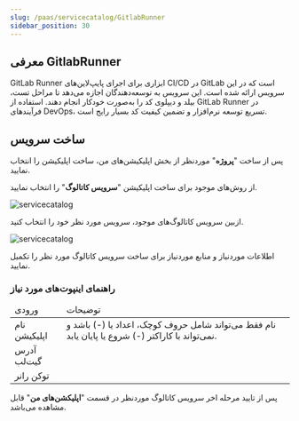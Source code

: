 ```yaml
---
slug: /paas/servicecatalog/GitlabRunner
sidebar_position: 30
---
```

## معرفی GitlabRunner

GitLab Runner ابزاری برای اجرای پایپ‌لاین‌های CI/CD در GitLab است که در این سرویس ارائه شده است. این سرویس به توسعه‌دهندگان اجازه می‌دهد تا مراحل تست، بیلد و دیپلوی کد را به‌صورت خودکار انجام دهند. استفاده از GitLab Runner در فرآیندهای DevOps، تسریع توسعه نرم‌افزار و تضمین کیفیت کد بسیار رایج است.


## ساخت سرویس

پس از ساخت "**پروژه**" موردنظر از بخش اپلیکیشن‌های من، ساخت اپلیکیشن را انتخاب نمایید.

از روش‌های موجود برای ساخت اپلیکیشن "**سرویس کاتالوگ**" را انتخاب نمایید.

![servicecatalog](/img/servicecatalog/servicecatalog00.png)

ازبین سرویس کاتالوگ‌های موجود، سرویس مورد نظر خود را انتخاب کنید.

![servicecatalog](/img/servicecatalog/servicecatalog0000.png)

اطلاعات موردنیاز و منابع موردنیاز برای ساخت سرویس کاتالوگ مورد نظر را تکمیل نمایید.

### راهنمای اینپوت‌های مورد نیاز

<table>
    <thead>
        <tr>
            <td>ورودی</td>
            <td>توضیحات</td>
        </tr>
    </thead>
    <tbody>
        <tr>
            <td>نام اپلیکیشن</td>
            <td>نام فقط می‌تواند شامل حروف کوچک، اعداد یا (-) باشد و نمی‌تواند با کاراکتر (-) شروع یا پایان یابد.</td>
        </tr>
        <tr>
            <td>آدرس گیت‌لب</td>
            <td></td>
        </tr>
         <tr>
            <td>توکن رانر</td>
            <td></td>
        </tr>
    </tbody>
</table>


 پس از تایید مرحله اخر سرویس کاتالوگ موردنظر در قسمت "**اپلیکشن‌های من**" قابل مشاهده می‌باشد.
 